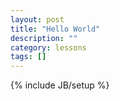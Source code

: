```yaml
---
layout: post
title: "Hello World"
description: ""
category: lessons
tags: []
---
```

{% include JB/setup %}
